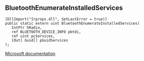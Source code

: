 ## BluetoothEnumerateInstalledServices

```
[DllImport("Irprops.dll", SetLastError = true)]
public static extern uint BluetoothEnumerateInstalledServices(
   IntPtr hRadio,
   ref BLUETOOTH_DEVICE_INFO pbtdi,
   ref uint pcServices,
   [Out] Guid[] pGuidServices
);
```

[Microsoft documentation](https://docs.microsoft.com/en-us/windows/win32/api/bluetoothapis/nf-bluetoothapis-bluetoothenumerateinstalledservices)
